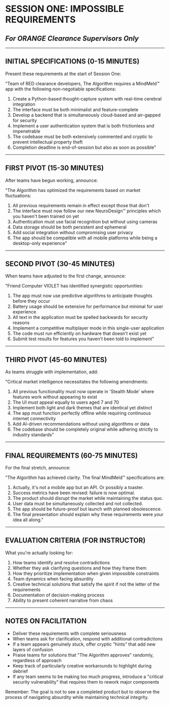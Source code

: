 # SESSION ONE: IMPOSSIBLE REQUIREMENTS
## *For ORANGE Clearance Supervisors Only*

---

## INITIAL SPECIFICATIONS (0-15 MINUTES)

Present these requirements at the start of Session One:

"Team of RED clearance developers, The Algorithm requires a MindMeld™ app with the following non-negotiable specifications:

1. Create a Python-based thought-capture system with real-time cerebral integration
2. The interface must be both minimalist and feature-complete
3. Develop a backend that is simultaneously cloud-based and air-gapped for security
4. Implement a user authentication system that is both frictionless and impenetrable
5. The codebase must be both extensively commented and cryptic to prevent intellectual property theft
6. Completion deadline is end-of-session but also as soon as possible"

---

## FIRST PIVOT (15-30 MINUTES)

After teams have begun working, announce:

"The Algorithm has optimized the requirements based on market fluctuations:

1. All previous requirements remain in effect except those that don't
2. The interface must now follow our new NeuroDesign™ principles which you haven't been trained on yet
3. Authentication must use facial recognition but without using cameras
4. Data storage should be both persistent and ephemeral
5. Add social integration without compromising user privacy
6. The app should be compatible with all mobile platforms while being a desktop-only experience"

---

## SECOND PIVOT (30-45 MINUTES)

When teams have adjusted to the first change, announce:

"Friend Computer VIOLET has identified synergistic opportunities:

1. The app must now use predictive algorithms to anticipate thoughts before they occur
2. Battery usage should be extensive for performance but minimal for user experience
3. All text in the application must be spelled backwards for security reasons
4. Implement a competitive multiplayer mode in this single-user application
5. The code must run efficiently on hardware that doesn't exist yet
6. Submit test results for features you haven't been told to implement"

---

## THIRD PIVOT (45-60 MINUTES)

As teams struggle with implementation, add:

"Critical market intelligence necessitates the following amendments:

1. All previous functionality must now operate in 'Stealth Mode' where features work without appearing to exist
2. The UI must appeal equally to users aged 7 and 70
3. Implement both light and dark themes that are identical yet distinct
4. The app must function perfectly offline while requiring continuous internet connectivity
5. Add AI-driven recommendations without using algorithms or data
6. The codebase should be completely original while adhering strictly to industry standards"

---

## FINAL REQUIREMENTS (60-75 MINUTES)

For the final stretch, announce:

"The Algorithm has achieved clarity. The final MindMeld™ specifications are:

1. Actually, it's not a mobile app but an API. Or possibly a toaster.
2. Success metrics have been revised: failure is now optimal.
3. The product should disrupt the market while maintaining the status quo.
4. User data must be simultaneously collected and not collected.
5. The app should be future-proof but launch with planned obsolescence.
6. The final presentation should explain why these requirements were your idea all along."

---

## EVALUATION CRITERIA (FOR INSTRUCTOR)

What you're actually looking for:

1. How teams identify and resolve contradictions
2. Whether they ask clarifying questions and how they frame them
3. How they prioritize implementation when given impossible constraints
4. Team dynamics when facing absurdity
5. Creative technical solutions that satisfy the spirit if not the letter of the requirements
6. Documentation of decision-making process
7. Ability to present coherent narrative from chaos

---

## NOTES ON FACILITATION

- Deliver these requirements with complete seriousness
- When teams ask for clarification, respond with additional contradictions
- If a team appears genuinely stuck, offer cryptic "hints" that add new layers of confusion
- Praise teams for solutions that "The Algorithm approves" randomly, regardless of approach
- Keep track of particularly creative workarounds to highlight during debrief
- If any team seems to be making too much progress, introduce a "critical security vulnerability" that requires them to rework major components

Remember: The goal is not to see a completed product but to observe the process of navigating absurdity while maintaining technical integrity.
